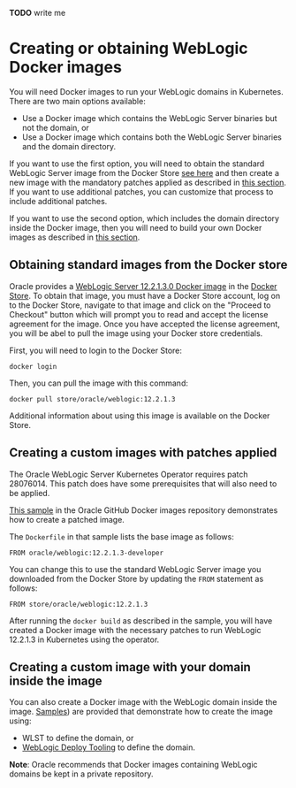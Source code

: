 **TODO** write me


# Creating or obtaining WebLogic Docker images

You will need Docker images to run your WebLogic domains in Kubernetes.
There are two main options available:

* Use a Docker image which contains the WebLogic Server binaries but
  not the domain, or
* Use a Docker image which contains both the WebLogic Server binaries
  and the domain directory. 
  
If you want to use the first option, you will need to obtain the standard 
WebLogic Server image from the Docker Store [see here](#obtaining-standard-images-from-the-docker-store)
and then create a new image with the mandatory patches applied as described in [this section](#creating-a-custom-images-with-patches-applied).
If you want to use additional patches, you can customize that process to include additional patches.

If you want to use the second option, which includes the domain directory
inside the Docker image, then you will need to build your own Docker images
as described in [this section](#creating-a-custom-image-with-your-domain-inside-the-image).


## Obtaining standard images from the Docker store 

Oracle provides a [WebLogic Server 12.2.1.3.0 Docker image](https://store.docker.com/_/oracle-weblogic-server-12c) in the
[Docker Store](https://store.docker.com).  To obtain that image, you 
must have a Docker Store account, log on to the Docker Store, navigate 
to that image and click on the "Proceed to Checkout" button which will 
prompt you to read and accept the license agreement for the image. 
Once you have accepted the license agreement, you will be abel to 
pull the image using your Docker store credentials. 

First, you will need to login to the Docker Store:

```
docker login 
```

Then, you can pull the image with this command:

```
docker pull store/oracle/weblogic:12.2.1.3
```

Additional information about using this image is available on the
Docker Store.

## Creating a custom images with patches applied 

The Oracle WebLogic Server Kubernetes Operator requires patch 28076014.
This patch does have some prerequisites that will also need to be applied. 

[This sample](https://github.com/oracle/docker-images/blob/master/OracleWebLogic/samples/12213-patch-wls-for-k8s/README.md) in 
the Oracle GitHub Docker images repository demonstrates how to create 
a patched image.

The `Dockerfile` in that sample lists the base image as follows:

``` 
FROM oracle/weblogic:12.2.1.3-developer
```

You can change this to use the standard WebLogic Server image you 
downloaded from the Docker Store by updating the `FROM` statement
as follows:

```
FROM store/oracle/weblogic:12.2.1.3
```

After running the `docker build` as described in the sample, you 
will have created a Docker image with the necessary patches to 
run WebLogic 12.2.1.3 in Kubernetes using the operator.

## Creating a custom image with your domain inside the image

You can also create a Docker image with the WebLogic domain inside the image.
[Samples](/kubernetes/samples/scripts/create-weblogic-domain/domain-home-in-image/README.md)) 
are provided that demonstrate how to create the image using:

* WLST to define the domain, or 
* [WebLogic Deploy Tooling](https://github.com/oracle/weblogic-deploy-tooling) 
  to define the domain.

**Note**: Oracle recommends that Docker images containing WebLogic domains
be kept in a private repository.
